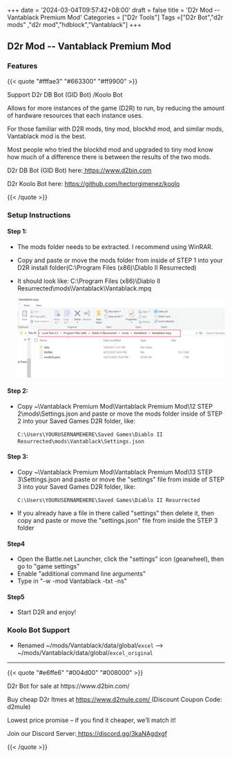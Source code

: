 +++
date = '2024-03-04T09:57:42+08:00'
draft = false
title = 'D2r Mod -- Vantablack Premium Mod'
Categories = ["D2r Tools"]
Tags =["D2r Bot","d2r mods" ,"d2r mod","hdblock","Vantablack"]
+++


## D2r Mod -- Vantablack Premium Mod

### Features
{{< quote "#fffae3" "#663300" "#ff9900" >}}
<p>Support D2r DB Bot (GID Bot) /Koolo Bot </p>
<p>Allows for more instances of the game (D2R) to run, by reducing the amount of hardware resources that each instance uses.</p>

<p> For those familiar with D2R mods, tiny mod, blockhd mod, and similar mods, Vantablack mod is the best. </p>

<p> Most people who tried the blockhd mod and upgraded to tiny mod know how much of a difference there is between the results of the two mods.</p>
<p> D2r DB Bot (GID Bot) here:<a href="https://www.d2bin.com" target="_blank"> https://www.d2bin.com </a></p>
<p> D2r Koolo Bot here: <a href="https://github.com/hectorgimenez/koolo " target="_blank"> https://github.com/hectorgimenez/koolo </a></p>
{{< /quote >}}

### Setup Instructions

#### Step 1:

- The mods folder needs to be extracted. I recommend using WinRAR.

- Copy and paste or move the mods folder from inside of STEP 1 into your D2R install folder(C:\Program Files (x86)\Diablo II Resurrected\)

- It should look like: C:\Program Files (x86)\Diablo II Resurrected\mods\Vantablack\Vantablack.mpq

  ![image-20250308180524026](https://raw.githubusercontent.com/cnlinuxcode/typora/master/202503081805083.png)

  

#### Step 2:

- Copy ~\Vantablack Premium Mod\Vantablack Premium Mod\12                          STEP 2\mods\Settings.json and paste or move the mods folder inside of STEP 2 into your Saved Games D2R folder, like:

  ~~~code
  C:\Users\YOURUSERNAMEHERE\Saved Games\Diablo II Resurrected\mods\Vantablack\Settings.json
  ~~~

#### Step 3:

- Copy ~\Vantablack Premium Mod\Vantablack Premium Mod\13                          STEP 3\Settings.json and paste or move the "settings" file from inside of STEP 3 into your Saved Games D2R folder, like:

  ~~~code
  C:\Users\YOURUSERNAMEHERE\Saved Games\Diablo II Resurrected
  ~~~

- If you already have a file in there called "settings" then delete it, then copy and paste or move the "settings.json" file from inside the STEP 3 folder

#### Step4

- Open the Battle.net Launcher, click the "settings" icon (gearwheel), then go to "game settings"
- Enable "additional command line arguments"
- Type in "-w -mod Vantablack -txt -ns"

#### Step5

- Start D2R and enjoy!

### Koolo Bot Support

- Renamed ~/mods/Vantablack/data/global/`excel` -->  ~/mods/Vantablack/data/global/`excel_original` 

------
{{< quote "#e6ffe6" "#004d00" "#008000" >}}
<p> D2r Bot for sale at <a href="https://d2bin.com" target="_blank" style="text-decoration: none;"> https://www.d2bin.com/ </a></p>
<p>Buy cheap D2r Itmes at <a href="https://d2mule.com" target="_blank"> https://www.d2mule.com/ </a>(Discount Coupon Code: d2mule) </p>
<p> Lowest price promise – if you find it cheaper, we’ll match it!</p>
<p> Join our Discord Server:<a href="https://discord.gg/3kaNAgdxgf" target="_blank"> https://discord.gg/3kaNAgdxgf </a></p>
{{< /quote >}}
